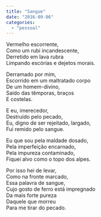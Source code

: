 ```yaml
---
title: "Sangue"
date: "2016-09-06"
categories: 
  - "pessoal"
---
```


Vermelho escorrente,   
Como um rubi incandescente,   
Derretido em lava rubra   
Limpando escórias e dejetos morais.

Derramado por mim,   
Escorrido em um maltratado corpo   
De um homem-divino,   
Saído das têmporas, braços   
E costelas.

E eu, imerecedor,   
Destruído pelo pecado,   
Eu, digno de ser rejeitado, largado,   
Fui remido pelo sangue.

Eu que sou pela maldade dosado,   
Pela imperfeição encarnado,   
Pela impureza contaminado,   
Fiquei alvo como o topo dos alpes.

Por isso hei de levar,   
Como na fronte marcado,   
Essa palavra de sangue,   
Cujo gosto de ferro está impregnado   
Da mais forte pureza   
Daquele que morreu   
Para me tirar do pecado.
